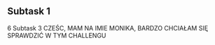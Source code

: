 Subtask 1 
----------------------------------
6
Subtask 3
CZEŚC, MAM NA IMIE MONIKA, BARDZO CHCIAŁAM SIĘ SPRAWDZIĆ W TYM CHALLENGU
